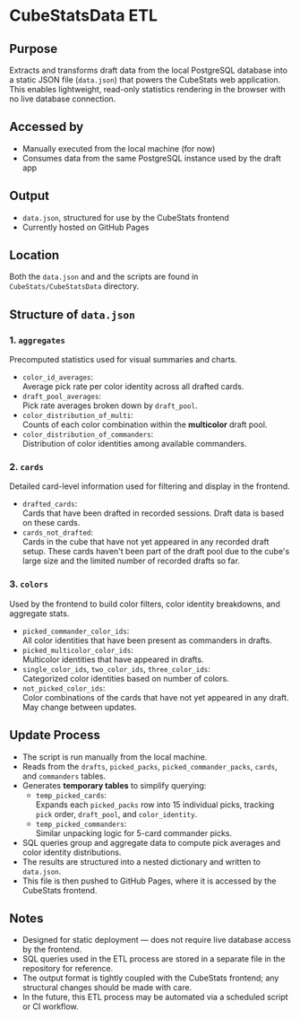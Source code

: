 # CubeStatsData ETL

## Purpose
Extracts and transforms draft data from the local PostgreSQL database into a static JSON file (`data.json`) that powers the CubeStats web application. This enables lightweight, read-only statistics rendering in the browser with no live database connection.

## Accessed by
- Manually executed from the local machine (for now)
- Consumes data from the same PostgreSQL instance used by the draft app

## Output
- `data.json`, structured for use by the CubeStats frontend
- Currently hosted on GitHub Pages

## Location
Both the `data.json` and and the scripts are found in `CubeStats/CubeStatsData` directory.

## Structure of `data.json`

### 1. `aggregates`
Precomputed statistics used for visual summaries and charts.

- `color_id_averages`:  
  Average pick rate per color identity across all drafted cards.
- `draft_pool_averages`:  
  Pick rate averages broken down by `draft_pool`.
- `color_distribution_of_multi`:  
  Counts of each color combination within the **multicolor** draft pool.
- `color_distribution_of_commanders`:  
  Distribution of color identities among available commanders.

### 2. `cards`
Detailed card-level information used for filtering and display in the frontend.

- `drafted_cards`:  
  Cards that have been drafted in recorded sessions.
  Draft data is based on these cards.
- `cards_not_drafted`:  
  Cards in the cube that have not yet appeared in any recorded draft setup.
  These cards haven't been part of the draft pool due to the cube's large size and the limited number of recorded drafts so far.

### 3. `colors`
Used by the frontend to build color filters, color identity breakdowns, and aggregate stats.

- `picked_commander_color_ids`:  
  All color identities that have been present as commanders in drafts.
- `picked_multicolor_color_ids`:  
  Multicolor identities that have appeared in drafts.
- `single_color_ids`, `two_color_ids`, `three_color_ids`:  
  Categorized color identities based on number of colors.
- `not_picked_color_ids`:  
  Color combinations of the cards that have not yet appeared in any draft. May change between updates.

## Update Process
- The script is run manually from the local machine.
- Reads from the `drafts`, `picked_packs`, `picked_commander_packs`, `cards`, and `commanders` tables.
- Generates **temporary tables** to simplify querying:
  - `temp_picked_cards`:  
    Expands each `picked_packs` row into 15 individual picks, tracking `pick` order, `draft_pool`, and `color_identity`.
  - `temp_picked_commanders`:  
    Similar unpacking logic for 5-card commander picks.
- SQL queries group and aggregate data to compute pick averages and color identity distributions.
- The results are structured into a nested dictionary and written to `data.json`.
- This file is then pushed to GitHub Pages, where it is accessed by the CubeStats frontend.

## Notes
- Designed for static deployment — does not require live database access by the frontend.
- SQL queries used in the ETL process are stored in a separate file in the repository for reference.
- The output format is tightly coupled with the CubeStats frontend; any structural changes should be made with care.
- In the future, this ETL process may be automated via a scheduled script or CI workflow.
